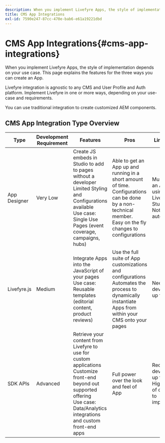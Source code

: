 ```yaml
---
description: When you implement Livefyre Apps, the style of implementation depends on your use case. This page explains the features for the three ways you can create an App.
title: CMS App Integrations
exl-id: 7590e247-87cc-470e-bab6-e61a19221dbd
---
```

# CMS App Integrations{#cms-app-integrations}

When you implement Livefyre Apps, the style of implementation depends on your use case. This page explains the features for the three ways you can create an App.

Livefyre integration is agnostic to any CMS and User Profile and Auth platform. Implement Livefyre in one or more ways, depending on your use-case and requirements.

You can use traditional integration to create customized AEM components.

## CMS App Integration Type Overview

|Type|Development Requirement|Features|Pros|Limitations|
|--- |--- |--- |--- |--- |
|App Designer|Very Low|Create JS embeds in Studio to add to pages without a developer <br>Limited Styling and Configurations available </br>Use case: Single Use Pages (event coverage, campaigns, hubs)|Able to get an App up and running in a short amount of time. <br>Configurations can be done by a non-technical member. <br>Easy on the fly changes to configurations|Must create an App using Livefyre Studio first <br>Not automated|
|Livefyre.js|Medium|Integrate Apps into the JavaScript of your pages <br>Use case: Reusable templates (editorial content, product reviews)|Use the full suite of App customizations and configurations <br>Automates the process to dynamically instantiate Apps from within your CMS onto your pages|Need a developer up front.|
|SDK APIs|Advanced|Retrieve your content from Livefyre to use for custom applications <br>Customize front-end beyond out supported offering <br>Use case: Data/Analytics integrations and custom front-end apps|Full power over the look and feel of App|Requires development up front. <br>Higher level of dev effort to implement.|
